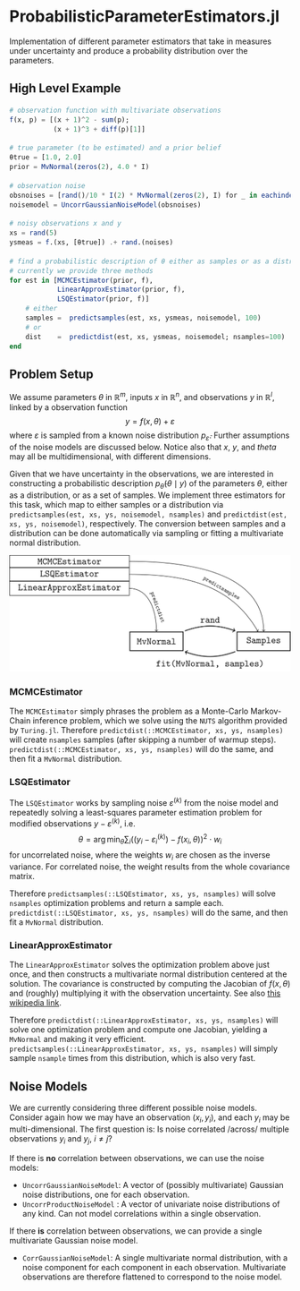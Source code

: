 # ProbabilisticParameterEstimators.jl

Implementation of different parameter estimators that take in measures under uncertainty and produce a probability distribution over the parameters.

## High Level Example

``` julia
# observation function with multivariate observations
f(x, p) = [(x + 1)^2 - sum(p);
           (x + 1)^3 + diff(p)[1]]

# true parameter (to be estimated) and a prior belief
θtrue = [1.0, 2.0]
prior = MvNormal(zeros(2), 4.0 * I)

# observation noise
obsnoises = [rand()/10 * I(2) * MvNormal(zeros(2), I) for _ in eachindex(xs)]
noisemodel = UncorrGaussianNoiseModel(obsnoises)

# noisy observations x and y
xs = rand(5)
ysmeas = f.(xs, [θtrue]) .+ rand.(noises)

# find a probabilistic description of θ either as samples or as a distribution
# currently we provide three methods
for est in [MCMCEstimator(prior, f),
            LinearApproxEstimator(prior, f),
            LSQEstimator(prior, f)]
    # either
    samples =  predictsamples(est, xs, ysmeas, noisemodel, 100)
    # or
    dist    =  predictdist(est, xs, ysmeas, noisemodel; nsamples=100)
end
```

## Problem Setup
We assume parameters $\theta$ in $\mathbb{R}^m$, inputs $x$ in $\mathbb{R}^n$, and observations $y$ in $\mathbb{R}^l$, linked by a observation function $$y = f(x, \theta) + \varepsilon$$ where $\varepsilon$ is sampled from a known noise distribution $p_{\bar{\varepsilon}}$.
Further assumptions of the noise models are discussed below.
Notice also that $x$, $y$, and $theta$ may all be multidimensional, with different dimensions.

Given that we have uncertainty in the observations, we are interested in constructing a probabilistic description $p_{\bar{\theta}}(\theta \mid y)$ of the parameters $\theta$, either as a distribution, or as a set of samples.
We implement three estimators for this task, which map to either samples or a distribution via `predictsamples(est, xs, ys, noisemodel, nsamples)` and `predictdist(est, xs, ys, noisemodel)`, respectively.
The conversion between samples and a distribution can be done automatically via sampling or fitting a multivariate normal distribution.

![Estimator Overview](figs/distribution_graph/distribution_graph.png)

### MCMCEstimator
The `MCMCEstimator` simply phrases the problem as a Monte-Carlo Markov-Chain inference problem, which we solve using the `NUTS` algorithm provided by `Turing.jl`.
Therefore `predictdist(::MCMCEstimator, xs, ys, nsamples)` will create `nsamples` samples (after skipping a number of warmup steps).
`predictdist(::MCMCEstimator, xs, ys, nsamples)` will do the same, and then fit a `MvNormal` distribution.

### LSQEstimator
The `LSQEstimator` works by sampling noise $\varepsilon^{(k)}$ from the noise model and repeatedly solving a least-squares parameter estimation problem for modified observations $y - \varepsilon^{(k)}$, i.e.
$$\theta = \arg \min_\theta \sum_i ((y_i - \varepsilon_i^{(k)}) - f(x_i, \theta))^2 \cdot w_i$$
for uncorrelated noise, where the weights $w_i$ are chosen as the inverse variance.
For correlated noise, the weight results from the whole covariance matrix.

Therefore `predictsamples(::LSQEstimator, xs, ys, nsamples)` will solve `nsamples` optimization problems and return a sample each.
`predictdist(::LSQEstimator, xs, ys, nsamples)` will do the same, and then fit a `MvNormal` distribution.

### LinearApproxEstimator
The `LinearApproxEstimator` solves the optimization problem above just once, and then constructs a multivariate normal distribution centered at the solution.
The covariance is constructed by computing the Jacobian of $f(x, \theta)$ and (roughly) multiplying it with the observation uncertainty.
See also [this wikipedia link](https://en.wikipedia.org/wiki/Non-linear_least_squares#Extension_by_weights).

Therefore `predictdist(::LinearApproxEstimator, xs, ys, nsamples)` will solve one optimization problem and compute one Jacobian, yielding a `MvNormal` and making it very efficient.
`predictsamples(::LinearApproxEstimator, xs, ys, nsamples)` will simply sample `nsample` times from this distribution, which is also very fast.


## Noise Models
We are currently considering three different possible noise models.
Consider again how we may have an observation $(x_i, y_i)$, and each $y_i$ may be multi-dimensional.
The first question is: Is noise correlated /across/ multiple observations $y_i$ and $y_j$, $i \neq j$?

If there is **no** correlation between observations, we can use the noise models:
- `UncorrGaussianNoiseModel`: A vector of (possibly multivariate) Gaussian noise distributions, one for each observation.
- `UncorrProductNoiseModel` : A vector of univariate noise distributions of any kind. Can not model correlations within a single observation.

If there **is** correlation between observations, we can provide a single multivariate Gaussian noise model.
 - `CorrGaussianNoiseModel`: A single multivariate normal distribution, with a noise component for each component in each observation. Multivariate observations are therefore flattened to correspond to the noise model.
